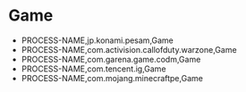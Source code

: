 # Game
- PROCESS-NAME,jp.konami.pesam,Game
- PROCESS-NAME,com.activision.callofduty.warzone,Game
- PROCESS-NAME,com.garena.game.codm,Game
- PROCESS-NAME,com.tencent.ig,Game
- PROCESS-NAME,com.mojang.minecraftpe,Game
